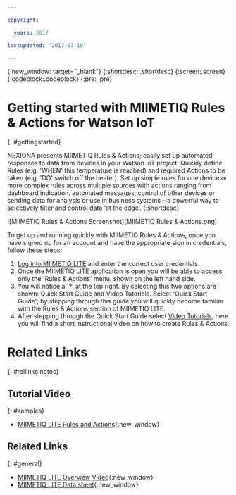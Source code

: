 ```yaml
---

copyright:

  years: 2017

lastupdated: "2017-03-10"

---
```


{:new_window: target="_blank"}
{:shortdesc: .shortdesc}
{:screen:.screen}
{:codeblock:.codeblock}
{:pre: .pre}

# Getting started with MIIMETIQ Rules & Actions for Watson IoT
{: #gettingstarted}

NEXIONA presents MIIMETIQ Rules & Actions; easily set up automated responses to data from devices in your Watson IoT project. Quickly define Rules (e.g. 'WHEN' this temperature is reached) and required Actions to be taken (e.g. 'DO' switch off the heater). Set up simple rules for one device or more complex rules across multiple sources with actions ranging from dashboard indication, automated messages, control of other devices or sending data for analysis or use in business systems – a powerful way to selectively filter and control data ‘at the edge’. 
{:shortdesc}

![MIIMETIQ Rules & Actions Screenshot](MIIMETIQ Rules & Actions.png)

To get up and running quickly with MIIMETIQ Rules & Actions, once you have signed up for an account and have the appropriate sign in credentials, follow these steps:

1. [Log into MIIMETIQ LITE](http://lite.trial.nexiona.io/#dashboard) and enter the correct user credentials.
2. Once the MIIMETIQ LITE application is open you will be able to access only the 'Rules & Actions' menu, shown on the left hand side.
3. You will notice a '?' at the top right. By selecting this two options are shown: Quick Start Guide and Video Tutorials. Select 'Quick Start Guide'; by stepping through this guide you will quickly become familiar with the Rules & Actions section of MIIMETIQ LITE.
2. After stepping through the Quick Start Guide select [Video Tutorials](https://www.youtube.com/watch?v=GgrDyrVj5yM&list=PLSkT4X0x-Kkgd-ZPr57Pfqja8tmoH-6QP&index=5), here you will find a short instructional video on how to create Rules & Actions.


# Related Links
{: #rellinks notoc}

## Tutorial Video
{: #samples}

* [MIIMETIQ LITE Rules and Actions](https://www.youtube.com/watch?v=GgrDyrVj5yM&list=PLSkT4X0x-Kkgd-ZPr57Pfqja8tmoH-6QP&index=5){:new_window}


## Related Links
{: #general}

* [MIIMETIQ LITE Overview Video](https://youtu.be/C6UQYY5xVJg){:new_window}
* [MIIMETIQ LITE Data sheet](https://youtu.be/C6UQYY5xVJg){:new_window}
